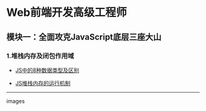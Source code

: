 # Web前端开发高级工程师

## 模块一：全面攻克JavaScript底层三座大山

### 1.堆栈内存及闭包作用域

- [JS中的8种数据类型及区别]()

- [JS堆栈内存的运行机制]()

-------
images 

